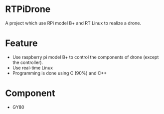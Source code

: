 # RTPiDrone
A project which use RPi model B+ and RT Linux to realize a drone.

# Feature
- Use raspberry pi model B+ to control the components of drone (except the controller).
- Use real-time Linux
- Programming is done using C (90%) and C++

# Component
- GY80
